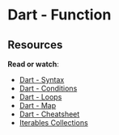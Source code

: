 # Dart - Function

<div class="panel panel-default" id="project-description">
<div class="panel-body">
 <h2>Resources</h2>

<p><strong>Read or watch</strong>:</p>

<ul>
<li><a href="https://www.tutorialspoint.com/dart_programming/dart_programming_syntax.htm" title="Dart - Syntax" target="_blank">Dart - Syntax</a></li>
<li><a href="https://www.tutorialspoint.com/dart_programming/dart_programming_decision_making.htm" title="Dart - Conditions" target="_blank">Dart - Conditions</a> </li>
<li><a href="https://www.tutorialspoint.com/dart_programming/dart_programming_loops.htm" title="Dart - Loops" target="_blank">Dart - Loops</a> </li>
<li><a href="https://www.tutorialspoint.com/dart_programming/dart_programming_map.htm" title="Dart - Map" target="_blank">Dart - Map</a> </li>
<li><a href="https://dart.dev/codelabs/dart-cheatsheet" title="Dart - Cheatsheet" target="_blank">Dart - Cheatsheet</a> </li>
<li><a href="https://dart.dev/codelabs/iterables" title="Iterables Collections" target="_blank">Iterables Collections</a> </li>
</ul>

  </div>
</div>

